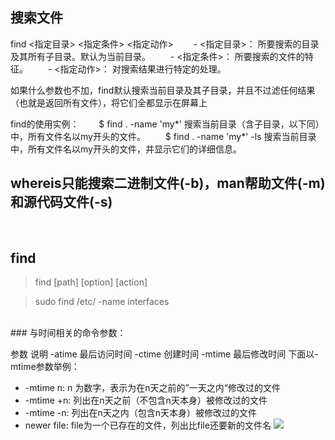 ## 搜索文件

find <指定目录> <指定条件> <指定动作>
　　- <指定目录>： 所要搜索的目录及其所有子目录。默认为当前目录。
　　- <指定条件>： 所要搜索的文件的特征。
　　- <指定动作>： 对搜索结果进行特定的处理。
  
  如果什么参数也不加，find默认搜索当前目录及其子目录，并且不过滤任何结果（也就是返回所有文件），将它们全都显示在屏幕上
  
 
 find的使用实例：
　　$ find . -name 'my*'
搜索当前目录（含子目录，以下同）中，所有文件名以my开头的文件。
　　$ find . -name 'my*' -ls
搜索当前目录中，所有文件名以my开头的文件，并显示它们的详细信息。



## whereis只能搜索二进制文件(-b)，man帮助文件(-m)和源代码文件(-s)
<br/>

## find
>find [path] [option] [action]

> sudo find /etc/ -name interfaces

<br/>
### 与时间相关的命令参数：

参数        说明
-atime	最后访问时间
-ctime	创建时间
-mtime	最后修改时间
下面以-mtime参数举例：

* -mtime n: n 为数字，表示为在n天之前的”一天之内“修改过的文件
* -mtime +n: 列出在n天之前（不包含n天本身）被修改过的文件
* -mtime -n: 列出在n天之内（包含n天本身）被修改过的文件
* newer file: file为一个已存在的文件，列出比file还要新的文件名
![](https://dn-anything-about-doc.qbox.me/linux_base/5-8.png)


